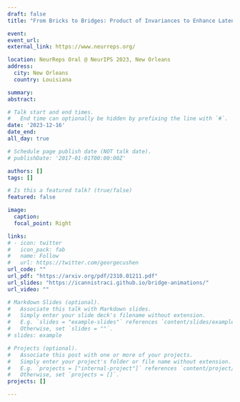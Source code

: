 ```yaml
---
draft: false
title: "From Bricks to Bridges: Product of Invariances to Enhance Latent Space Communication"

event: 
event_url: 
external_link: https://www.neurreps.org/

location: NeurReps Oral @ NeurIPS 2023, New Orleans
address:
  city: New Orleans
  country: Louisiana

summary:
abstract: 

# Talk start and end times.
#   End time can optionally be hidden by prefixing the line with `#`.
date: '2023-12-16'
date_end: 
all_day: true

# Schedule page publish date (NOT talk date).
# publishDate: '2017-01-01T00:00:00Z'

authors: []
tags: []

# Is this a featured talk? (true/false)
featured: false

image:
  caption: 
  focal_point: Right

links:
# - icon: twitter
#   icon_pack: fab
#   name: Follow
#   url: https://twitter.com/georgecushen
url_code: ""
url_pdf: "https://arxiv.org/pdf/2310.01211.pdf"
url_slides: "https://icannistraci.github.io/bridge-animations/"
url_video: ""

# Markdown Slides (optional).
#   Associate this talk with Markdown slides.
#   Simply enter your slide deck's filename without extension.
#   E.g. `slides = "example-slides"` references `content/slides/example-slides.md`.
#   Otherwise, set `slides = ""`.
# slides: example

# Projects (optional).
#   Associate this post with one or more of your projects.
#   Simply enter your project's folder or file name without extension.
#   E.g. `projects = ["internal-project"]` references `content/project/deep-learning/index.md`.
#   Otherwise, set `projects = []`.
projects: []

---
```


<!-- {{% callout note %}}
Click on the **Slides** button above to view the built-in slides feature.
{{% /callout %}}